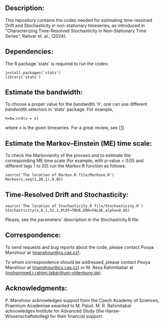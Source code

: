 ## Description:


This repository contains the codes needed for estimating time-resolved Drift and Stochasticity in non-stationary timeseries, as introduced in "Characterizing Time-Resolved Stochasticity in Non-Stationary Time Series", Rahvar et. al., (2024).

## Dependencies:

The R package 'stats' is required to run the codes:

    install.packages('stats')
    library('stats')


## Estimate the bandwidth: 
To choose a proper value for the bandwidth 'h', one can use different bandwidth selectors in 'stats' package.
For example,
    
    h=bw.nrd(x = x)

where x is the given timeseries. For a great review, see [[1]].


## Estimate the Markov–Einstein (ME) time scale: 
To check the Markovianity of the process and to estimate the corresponding ME time scale (for example, with p-value < 0.05 and different lags 1 to 20) run the Markov.R function as follows:

    source('The location of Markov.R file/Markove.R')
    Markov(x,seq(1,20,1),0.05)




## Time-Resolved Drift and Stochasticity: 

    source('The location of Stochasticity.R file/Stochasticity.R')
    Stochasticity(x,0.1,51,1,PLOT=TRUE,ERR=FALSE,alpha=0.05)

Please, see the parameters' description in the Stochasticity.R file.

## Correspondence:
To send requests and bug reports about the code, please contact 
    Pouya Manshour at (manshour@cs.cas.cz).

To whom correspondence should be addressed, please contact 
    Pouya Manshour at (manshour@cs.cas.cz) 
    or 
    M. Reza Rahimitabar at (mohammed.r.rahimi.tabar@uni-oldenburg.de).


## Acknowledgments:
P. Manshour acknowledges support from the Czech Academy of Sciences, Praemium Academiae awarded to M. Paluš. M. R. Rahimitabar acknowledges Institute for Advanced Study (the Hanse-Wissenschaftskolleg) for their financial support.


[1]: https://bookdown.org/egarpor/NP-UC3M/kde-i-bwd.html

